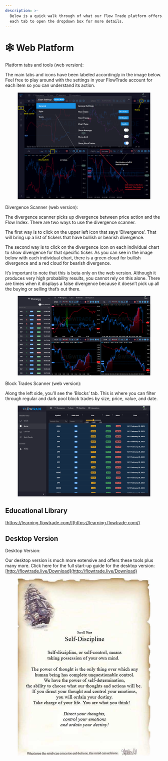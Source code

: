```yaml
---
description: >-
  Below is a quick walk through of what our Flow Trade platform offers. Click on
  each tab to open the dropdown box for more details.
---
```


# 🕸 Web Platform

Platform tabs and tools (web version):

The main tabs and icons have been labeled accordingly in the image below. Feel free to play around with the settings in your FlowTrade account for each item so you can understand its action.

<figure><img src="../.gitbook/assets/21.png" alt=""><figcaption></figcaption></figure>

Divergence Scanner (web version):

The divergence scanner picks up divergence between price action and the Flow Index. There are two ways to use the divergence scanner.&#x20;

The first way is to click on the upper left icon that says ‘Divergence’. That will bring up a list of tickers that have bullish or bearish divergence.

The second way is to click on the divergence icon on each individual chart to show divergence for that specific ticker. As you can see in the image below with each individual chart, there is a green cloud for bullish divergence and a red cloud for bearish divergence.&#x20;

It’s important to note that this is beta only on the web version. Although it produces very high probability results, you cannot rely on this alone. There are times when it displays a false divergence because it doesn’t pick up all the buying or selling that’s out there.

<figure><img src="../.gitbook/assets/22.png" alt=""><figcaption></figcaption></figure>

Block Trades Scanner (web version):

Along the left side, you’ll see the ‘Blocks’ tab. This is where you can filter through regular and dark pool block trades by size, price, value, and date.

<figure><img src="../.gitbook/assets/24.png" alt=""><figcaption></figcaption></figure>

## Educational Library&#x20;

[https://learning.flowtrade.com/](https://learning.flowtrade.com/)

## Desktop Version

Desktop Version:

Our desktop version is much more extensive and offers these tools plus many more. Click here for the full start-up guide for the desktop version: [http://flowtrade.live/Download](http://flowtrade.live/Download)

<figure><img src="../.gitbook/assets/25.png" alt=""><figcaption></figcaption></figure>
